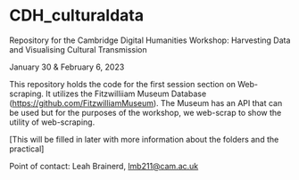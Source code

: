 # CDH_culturaldata
Repository for the Cambridge Digital Humanities Workshop: Harvesting Data and Visualising Cultural Transmission

January 30 & February 6, 2023

This repository holds the code for the first session section on Web-scraping. It utilizes the Fitzwilliiam Museum Database (https://github.com/FitzwilliamMuseum).
The Museum has an API that can be used but for the purposes of the workshop, we web-scrap to show the utility of web-scraping.

[This will be filled in later with more information about the folders and the practical]

Point of contact: Leah Brainerd, lmb211@cam.ac.uk

